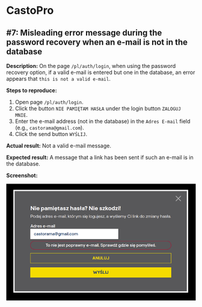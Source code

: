 # CastoPro
## #7: Misleading error message during the password recovery when an e-mail is not in the database

**Description:** On the page `/pl/auth/login`, when using the password recovery option, if a valid e-mail is entered but one in the database, an error appears that `this is not a valid e-mail`.

**Steps to reproduce:**
1. Open page `/pl/auth/login`.
2. Click the button `NIE PAMIĘTAM HASŁA` under the login button `ZALOGUJ MNIE`.
3. Enter the e-mail address (not in the database) in the `Adres E-mail` field (e.g., `castorama@gmail.com`).
4. Click the send button `WYŚLIJ`.

**Actual result:** Not a valid e-mail message.

**Expected result:** A message that a link has been sent if such an e-mail is in the database.

**Screenshot:**

![CastoPro07](/CastoPro/files/07.png)

